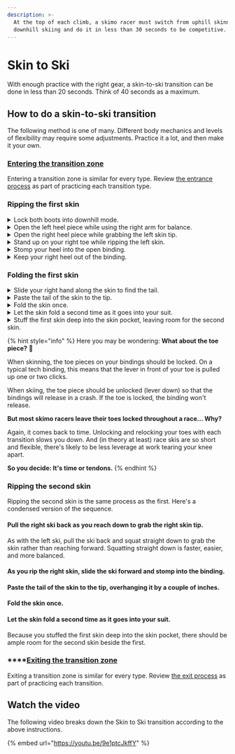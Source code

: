 ```yaml
---
description: >-
  At the top of each climb, a skimo racer must switch from uphill skinning to
  downhill skiing and do it in less than 30 seconds to be competitive.
---
```


# Skin to Ski

With enough practice with the right gear, a skin-to-ski transition can be done in less than 20 seconds. Think of 40 seconds as a maximum.

## How to do a skin-to-ski transition <a href="#how-to-do-a-skin-to-ski-transition-in-20-seconds" id="how-to-do-a-skin-to-ski-transition-in-20-seconds"></a>

The following method is one of many. Different body mechanics and levels of flexibility may require some adjustments. Practice it a lot, and then make it your own.

### [Entering the transition zone](skin-to-ski.md#entering-a-transition-zone)

Entering a transition zone is similar for every type. Review [the entrance process](entering-a-transition-zone.md) as part of practicing each transition type.

### Ripping the first skin

<details>

<summary>Lock both boots into downhill mode.</summary>

After placing your poles on the ground, move your hands straight to your boot levers. Lock them into downhill mode.

Do not stand up.

![](../.gitbook/assets/skin-to-ski-04-lock-both-boots.png)

</details>

<details>

<summary>Open the left heel piece while using the right arm for balance.</summary>

When your boots lock, your hands will be close to your bindings. Take advantage of their proximity. Reach back to open the heel piece of the left-hand binding. At the same time, extend your right arm for balance.

But don't try and open both bindings at once. That makes you crouch on two tip-toes which is unstable. Falling over wastes time.

![](../.gitbook/assets/skin-to-ski-05-open-left-heel-piece.png)

</details>

<details>

<summary>Open the right heel piece while grabbing the left skin tip.</summary>

Pull the left ski back toward you to grab the skin tip. As you grab the skin tip, unlock the heel piece of the right-hand binding.

</details>

<details>

<summary>Stand up on your right toe while ripping the left skin.</summary>

As you stand up on your right leg, slide the left ski forward as your left arm pulls backward. Sliding the ski forward will help remove the whole skin without having the tail stick and get caught under the ski.

</details>

<details>

<summary>Stomp your heel into the open binding.</summary>

As the skin comes free and the left ski goes forward, stomp your foot into the binding.

</details>

<details>

<summary>Keep your right heel out of the binding.</summary>

Stay on your right toe so that the right-hand binding doesn't lock prematurely. If it does, it'll make ripping the right skin more awkward. Keep your heel raised until you rip the right-hand skin.

</details>

### Folding the first skin

<details>

<summary>Slide your right hand along the skin to find the tail.</summary>

While holding the skin tip with your left-hand, slide your right hand along the back of the skin until you can grab the tail. Extend your index finger along the back of the skin as you guide the tail toward the tip.

</details>

<details>

<summary>Paste the tail of the skin to the tip.</summary>

Press the tip and tail together, but make sure the tail overhangs the tip by a couple of inches. The overhanging tail has two purposes:

* It's easier to grab the exposed tail and separate the glue at the next transition; and
* The overhanging tail can thaw next to your torso. (See step #\[two below this one])

</details>

<details>

<summary>Fold the skin once.</summary>

Fold the skin neatly. Keep your skins organized to save time when you need to re-use them. Do not ball them up. Untangling skins costs more time than folding them.

</details>

<details>

<summary>Let the skin fold a second time as it goes into your suit.</summary>

With the skin folded once and grasped in the middle, the skin will fold a second time as it goes into the skin pocket. Position the skin so that the overhanging tail is against your torso. That way your body heat will melt any snow or ice on the tail and your base layer will absorb the moisture. With the next application, there's a much better chance of good adhesion.

Do not put skins in your pack. Taking your pack off is a total waste of time, and your skins won't thaw. Wasted time and icy skins ruin races.

</details>

<details>

<summary>Stuff the first skin deep into the skin pocket, leaving room for the second skin.</summary>

A neatly double-folded skin will leave enough room for a second. That way you can alternate pairs of skins and skin pockets from right to left with each transition.

</details>

{% hint style="info" %}
Here you may be wondering: **What about the toe piece?** 🤔

When skinning, the toe pieces on your bindings should be locked. On a typical tech binding, this means that the lever in front of your toe is pulled up one or two clicks.

When skiing, the toe piece should be unlocked (lever down) so that the bindings will release in a crash. If the toe is locked, the binding won't release.

**But most skimo racers leave their toes locked throughout a race... Why?**

Again, it comes back to time. Unlocking and relocking your toes with each transition slows you down. And (in theory at least) race skis are so short and flexible, there's likely to be less leverage at work tearing your knee apart.

**So you decide: It's time or tendons.**
{% endhint %}

### Ripping the second skin

Ripping the second skin is the same process as the first. Here's a condensed version of the sequence.

#### **Pull the right ski back as you reach down to grab the right skin tip.**

As with the left ski, pull the ski back and squat straight down to grab the skin rather than reaching forward. Squatting straight down is faster, easier, and more balanced.

#### **As you rip the right skin, slide the ski forward and stomp into the binding.**

#### **Paste the tail of the skin to the tip, overhanging it by a couple of inches.** <a href="#17-paste-the-tail-of-the-skin-to-the-tip-overhanging-it-by-a-couple-of-inches" id="17-paste-the-tail-of-the-skin-to-the-tip-overhanging-it-by-a-couple-of-inches"></a>

#### **Fold the skin once.**

#### **Let the skin fold a second time as it goes into your suit.** <a href="#19-let-the-skin-fold-a-second-time-as-it-goes-into-your-suit" id="19-let-the-skin-fold-a-second-time-as-it-goes-into-your-suit"></a>

Because you stuffed the first skin deep into the skin pocket, there should be ample room for the second skin beside the first.

### ****[Exiting the transition zone](exiting-a-transition-zone.md)

Exiting a transition zone is similar for every type. Review [the exit process](exiting-a-transition-zone.md) as part of practicing each transition.

## Watch the video

The following video breaks down the Skin to Ski transition according to the above instructions.

{% embed url="https://youtu.be/9e1ptcJkffY" %}
